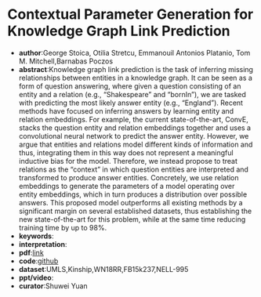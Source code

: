 # Contextual Parameter Generation for Knowledge Graph Link Prediction

* **author**:George Stoica, Otilia Stretcu, Emmanouil Antonios Platanio, Tom M. Mitchell,Barnabas Poczos
* **abstract**:Knowledge graph link prediction is the task of inferring missing relationships between entities in a knowledge graph. It can be seen as a form of question answering, where given a question consisting of an entity and a relation (e.g., “Shakespeare” and “bornIn”), we are tasked with predicting the most likely answer entity (e.g., “England”). Recent methods have focused on inferring answers by learning entity and relation embeddings. For example, the current state-of-the-art, ConvE, stacks the question entity and relation embeddings together and uses a convolutional neural network to predict the answer entity. However, we argue that entities and relations model different kinds of information and thus, integrating them in this way does not represent a meaningful inductive bias for the model. Therefore, we instead propose to treat relations as the “context” in which question entities are interpreted and transformed to produce answer entities. Concretely, we use relation embeddings to generate the parameters of a model operating over entity embeddings, which in turn produces a distribution over possible answers. This proposed model outperforms all existing methods by a significant margin on several established datasets, thus establishing the new state-of-the-art for this problem, while at the same time reducing training time by up to 98%.
* **keywords**:
* **interpretation**:
* **pdf**:[link](https://platanios.org/assets/pdf/platanios_2020_coper/paper.pdf)
* **code**:[github](https://github.com/otiliastr/coper)
* **dataset**:UMLS,Kinship,WN18RR,FB15k237,NELL-995
* **ppt/video**:
* **curator**:Shuwei Yuan